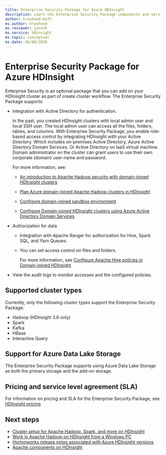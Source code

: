 ```yaml
---
title: Enterprise Security Package for Azure HDInsight
description: Learn the Enterprise Security Package components and versions in Azure HDInsight.
author: hrasheed-msft
ms.author: hrasheed
ms.reviewer: jasonh
ms.service: hdinsight
ms.topic: conceptual
ms.date: 05/08/2020
---
```


# Enterprise Security Package for Azure HDInsight

Enterprise Security is an optional package that you can add on your HDInsight cluster as part of create cluster workflow. The Enterprise Security Package supports:

* Integration with Active Directory for authentication.

    In the past, you created HDInsight clusters with local admin user and local SSH user. The local admin user can access all the files, folders, tables, and columns.  With  Enterprise Security Package, you enable role-based access control by integrating HDInsight with your Active Directory. Which includes on-premises Active Directory, Azure Active Directory Domain Services. Or Active Directory on IaaS virtual machine. Domain administrator on the cluster can grant users to use their own corporate (domain) user-name and password.

    For more information, see:

    * [An introduction to Apache Hadoop security with domain-joined HDInsight clusters](./domain-joined/hdinsight-security-overview.md)

    * [Plan Azure domain-joined Apache Hadoop clusters in HDInsight](./domain-joined/apache-domain-joined-architecture.md)

    * [Configure domain-joined sandbox environment](./domain-joined/apache-domain-joined-configure.md)

    * [Configure Domain-joined HDInsight clusters using Azure Active Directory Domain Services](./domain-joined/apache-domain-joined-configure-using-azure-adds.md)

* Authorization for data

  * Integration with Apache Ranger for authorization for Hive, Spark SQL, and Yarn Queues.
  * You can set access control on files and folders.

    For more information, see [Configure Apache Hive policies in Domain-joined HDInsight](./domain-joined/apache-domain-joined-run-hive.md)

* View the audit logs to monitor accesses and the configured policies.

## Supported cluster types

Currently, only the following cluster types support the Enterprise Security Package:

* Hadoop (HDInsight 3.6 only)
* Spark
* Kafka
* HBase
* Interactive Query

## Support for Azure Data Lake Storage

The Enterprise Security Package supports using Azure Data Lake Storage as both the primary storage and the add-on storage.

## Pricing and service level agreement (SLA)

For information on pricing and SLA for the Enterprise Security Package, see [HDInsight pricing](https://azure.microsoft.com/pricing/details/hdinsight/).

## Next steps

* [Cluster setup for Apache Hadoop, Spark, and more on HDInsight](hdinsight-hadoop-provision-linux-clusters.md)
* [Work in Apache Hadoop on HDInsight from a Windows PC](hdinsight-hadoop-windows-tools.md)
* [Hortonworks release notes associated with Azure HDInsight versions](./hortonworks-release-notes.md)
* [Apache components on HDInsight](./hdinsight-component-versioning.md)